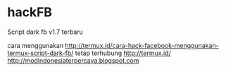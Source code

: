 # hackFB
Script dark fb v1.7 terbaru

cara menggunakan
http://termux.id/cara-hack-facebook-menggunakan-termux-script-dark-fb/
tetap terhubung
http://termux.id/
http://modindonesiaterpercaya.blogspot.com
